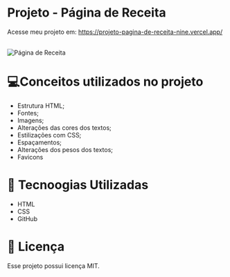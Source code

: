 # Projeto - Página de Receita
Acesse meu projeto em: https://projeto-pagina-de-receita-nine.vercel.app/
<br><br>

![Página de Receita](https://github.com/user-attachments/assets/09147c62-e138-4588-98d6-1421494280e8)

# 💻Conceitos utilizados no projeto 
- Estrutura HTML;
- Fontes;
- Imagens;
- Alterações das cores dos textos;
- Estilizações com CSS;
- Espaçamentos;
- Alterações dos pesos dos textos;
- Favicons

# 🚀 Tecnoogias Utilizadas

- HTML
- CSS
- GitHub

# 📝 Licença

Esse projeto possui licença MIT.
